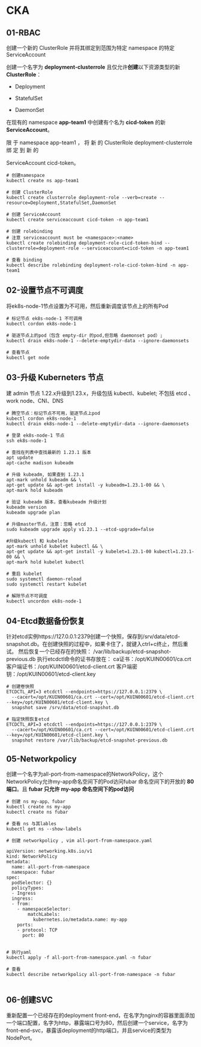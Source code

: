 # CKA



## 01-RBAC

创建一个新的 ClusterRole 并将其绑定到范围为特定 namespace 的特定  ServiceAccount 

创建一个名字为 **deployment-clusterrole** 且仅允许**创建**以下资源类型的新 **ClusterRole**： 

+ Deployment 

+ StatefulSet 

+ DaemonSet 

在现有的 namespace **app-team1** 中创建有个名为 **cicd-token** 的新 **ServiceAccount**。 

限 于 namespace app-team1 ， 将 新 的 ClusterRole deployment-clusterrole 绑 定 到 新 的 

ServiceAccount cicd-token。

```
# 创建namespace
kubectl create ns app-team1

# 创建 ClusterRole
kubectl create clusterrole deployment-role --verb=create --resource=Deployment,StatefulSet,DaemonSet

# 创建 ServiceAccount
kubectl create serviceaccount cicd-token -n app-team1

# 创建 rolebinding
# 注意 serviceaccount must be <namespace>:<name>
kubectl create rolebinding deployment-role-cicd-token-bind --clusterrole=deployment-role --serviceaccount=cicd-token -n app-team1

# 查看 binding
kubectl describe rolebinding deployment-role-cicd-token-bind -n app-team1
```



## 02-设置节点不可调度

将ek8s-node-1节点设置为不可用，然后重新调度该节点上的所有Pod

```
# 标记节点 ek8s-node-1 不可调用
kubectl cordon ek8s-node-1

# 驱逐节点上的pod（包含 empty-dir 的pod,但忽略 daemonset pod）; 
kubectl drain ek8s-node-1 --delete-emptydir-data --ignore-daemonsets

# 查看节点
kubectl get node
```



## 03-升级 Kuberneters 节点

建 admin 节点 1.22.x升级到1.23.x，升级包括 kubectl、kubelet;  不包括 etcd 、work node、CNI、DNS 

```
# 腾空节点：标记节点不可用，驱逐节点上pod
kubectl cordon ek8s-node-1
kubectl drain ek8s-node-1 --delete-emptydir-data --ignore-daemonsets

# 登录 ek8s-node-1 节点 
ssh ek8s-node-1

# 查找在列表中查找最新的 1.23.1 版本 
apt update
apt-cache madison kubeadm

# 升级 kubeadm, 如果查到 1.23.1
apt-mark unhold kubeadm && \
apt-get update && apt-get install -y kubeadm=1.23.1-00 && \
apt-mark hold kubeadm

# 验证 kubeadm 版本，查看kubeadm 升级计划
kubeadm version
kubeadm upgrade plan

# 升级master节点，注意：忽略 etcd 
sudo kubeadm upgrade apply v1.23.1 --etcd-upgrade=false

#升级kubectl 和 kubelete
apt-mark unhold kubelet kubectl && \
apt-get update && apt-get install -y kubelet=1.23.1-00 kubectl=1.23.1-00 && \
apt-mark hold kubelet kubectl

# 重启 kubelet 
sudo systemctl daemon-reload
sudo systemctl restart kubelet

# 解除节点不可调度
kubectl uncordon ek8s-node-1
```



## 04-Etcd数据备份恢复

针对etcd实例https://127.0.0.1:2379创建一个快照，保存到/srv/data/etcd-snapshot.db。在创建快照的过程中，如果卡住了，就键入ctrl+c终止，然后重试。
然后恢复一个已经存在的快照： /var/lib/backup/etcd-snapshot-previous.db
执行etcdctl命令的证书存放在：
ca证书：/opt/KUIN00601/ca.crt
客户端证书：/opt/KUIN00601/etcd-client.crt
客户端密钥：/opt/KUIN00601/etcd-client.key

```
# 创建卷快照
ETCDCTL_API=3 etcdctl --endpoints=https://127.0.0.1:2379 \
  --cacert=/opt/KUIN00601/ca.crt --cert=/opt/KUIN00601/etcd-client.crt --key=/opt/KUIN00601/etcd-client.key \
  snapshot save /srv/data/etcd-snapshot.db
  
# 指定快照恢复etcd
ETCDCTL_API=3 etcdctl --endpoints=https://127.0.0.1:2379 \
  --cacert=/opt/KUIN00601/ca.crt --cert=/opt/KUIN00601/etcd-client.crt --key=/opt/KUIN00601/etcd-client.key \
  snapshot restore /var/lib/backup/etcd-snapshot-previous.db
```



## 05-Networkpolicy

创建一个名字为all-port-from-namespace的NetworkPolicy，这个NetworkPolicy允许my-app命名空间下的Pod访问fubar 命名空间下的开放的 **80 端口**。且 **fubar  只允许 my-app 命名空间下的pod访问**

```
# 创建 ns my-app、fubar
kubectl create ns my-app
kubectl create ns fubar

# 查看 ns 与其lables
kubectl get ns --show-labels

# 创建 networkpolicy , vim all-port-from-namespace.yaml

apiVersion: networking.k8s.io/v1
kind: NetworkPolicy
metadata:
  name: all-port-from-namespace
  namespace: fubar
spec:
  podSelector: {}
  policyTypes:
  - Ingress
  ingress:
  - from:
    - namespaceSelector:
        matchLabels:
          kubernetes.io/metadata.name: my-app
    ports:
    - protocol: TCP
      port: 80
  
  
# 执行yaml
kubectl apply -f all-port-from-namespace.yaml -n fubar
  
# 查看
kubectl describe networkpolicy all-port-from-namespace -n fubar
      
```



## 06-创建SVC

重新配置一个已经存在的deployment front-end，在名字为nginx的容器里面添加一个端口配置，名字为http，暴露端口号为80，然后创建一个service，名字为front-end-svc，暴露该deployment的http端口，并且service的类型为NodePort。

